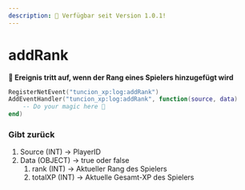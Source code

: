 ```yaml
---
description: 🔧 Verfügbar seit Version 1.0.1!
---
```


# addRank

**📢 Ereignis tritt auf, wenn der Rang eines Spielers hinzugefügt wird**

```lua
RegisterNetEvent("tuncion_xp:log:addRank")
AddEventHandler("tuncion_xp:log:addRank", function(source, data)
    -- Do your magic here 💫
end)
```

### Gibt zurück

1. Source <span className="color-blue">(INT)</span> <span className="color-orange">-> PlayerID</span>
2. Data <span className="color-blue">(OBJECT)</span> <span className="color-orange">-> true oder false</span>
   1. rank <span className="color-blue">(INT)</span> <span className="color-orange">-> Aktueller Rang des Spielers</span>
   2. totalXP <span className="color-blue">(INT)</span> <span className="color-orange">-> Aktuelle Gesamt-XP des Spielers</span>